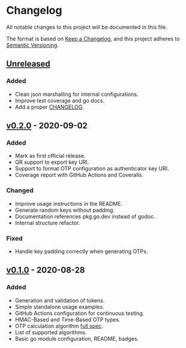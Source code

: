 # Changelog
All notable changes to this project will be documented in this file.

The format is based on [Keep a Changelog](https://keepachangelog.com/en/1.0.0/),
and this project adheres to [Semantic Versioning](https://semver.org/spec/v2.0.0.html).

## [Unreleased]
### Added
- Clean json marshalling for internal configurations.
- Improve test coverage and go docs.
- Add a proper [CHANGELOG](https://github.com/jltorresm/otpgo/blob/main/CHANGELOG.md).

## [v0.2.0] - 2020-09-02
### Added
- Mark as first official release.
- QR support to export key URI.
- Support to format OTP configuration as authenticator key URI.
- Coverage report with GitHub Actions and Coveralls. 

### Changed
- Improve usage instructions in the README.
- Generate random keys without padding.
- Documentation references pkg.go.dev instead of godoc.
- Internal structure refactor.

### Fixed
- Handle key padding correctly when generating OTPs.

## [v0.1.0] - 2020-08-28
### Added
- Generation and validation of tokens.
- Simple standalone usage examples.
- GitHub Actions configuration for continuous testing.
- HMAC-Based and Time-Based OTP types.
- OTP calculation algorithm [full spec](https://tools.ietf.org/html/rfc4226#section-5).
- List of supported algorithms.
- Basic go module configuration, README, badges.

[Unreleased]: https://github.com/jltorresm/otpgo/compare/v0.2.0...HEAD
[v0.2.0]: https://github.com/jltorresm/otpgo/compare/v0.1.0...v0.2.0
[v0.1.0]: https://github.com/jltorresm/otpgo/compare/5130d24...v0.1.0